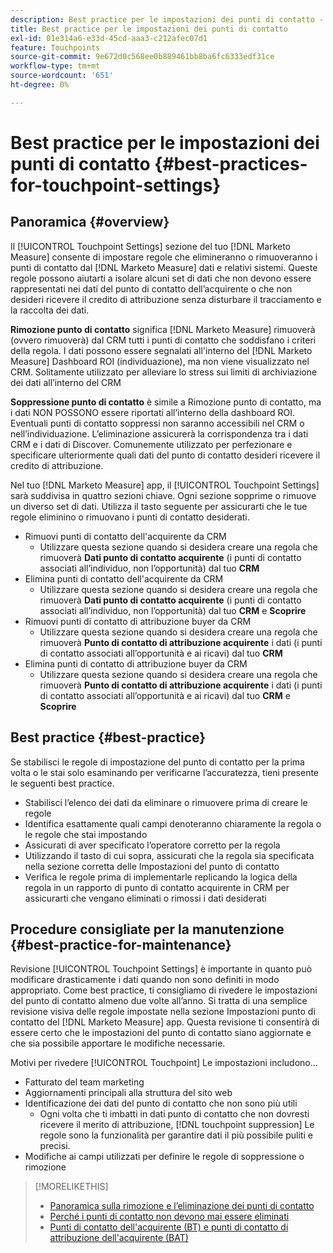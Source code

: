 ```yaml
---
description: Best practice per le impostazioni dei punti di contatto - [!DNL Marketo Measure]
title: Best practice per le impostazioni dei punti di contatto
exl-id: 01e314a6-e33d-45cd-aaa3-c212afec07d1
feature: Touchpoints
source-git-commit: 9e672d0c568ee0b889461bb8ba6fc6333edf31ce
workflow-type: tm+mt
source-wordcount: '651'
ht-degree: 0%

---
```


# Best practice per le impostazioni dei punti di contatto {#best-practices-for-touchpoint-settings}

## Panoramica {#overview}

Il [!UICONTROL Touchpoint Settings] sezione del tuo [!DNL Marketo Measure] consente di impostare regole che elimineranno o rimuoveranno i punti di contatto dal [!DNL Marketo Measure] dati e relativi sistemi. Queste regole possono aiutarti a isolare alcuni set di dati che non devono essere rappresentati nei dati del punto di contatto dell’acquirente o che non desideri ricevere il credito di attribuzione senza disturbare il tracciamento e la raccolta dei dati.

**Rimozione punto di contatto** significa [!DNL Marketo Measure] rimuoverà (ovvero rimuoverà) dal CRM tutti i punti di contatto che soddisfano i criteri della regola. I dati possono essere segnalati all&#39;interno del [!DNL Marketo Measure] Dashboard ROI (individuazione), ma non viene visualizzato nel CRM. Solitamente utilizzato per alleviare lo stress sui limiti di archiviazione dei dati all’interno del CRM

**Soppressione punto di contatto** è simile a Rimozione punto di contatto, ma i dati NON POSSONO essere riportati all’interno della dashboard ROI. Eventuali punti di contatto soppressi non saranno accessibili nel CRM o nell’individuazione. L’eliminazione assicurerà la corrispondenza tra i dati CRM e i dati di Discover. Comunemente utilizzato per perfezionare e specificare ulteriormente quali dati del punto di contatto desideri ricevere il credito di attribuzione.

Nel tuo [!DNL Marketo Measure] app, il [!UICONTROL Touchpoint Settings] sarà suddivisa in quattro sezioni chiave. Ogni sezione sopprime o rimuove un diverso set di dati. Utilizza il tasto seguente per assicurarti che le tue regole eliminino o rimuovano i punti di contatto desiderati.

* Rimuovi punti di contatto dell&#39;acquirente da CRM
   * Utilizzare questa sezione quando si desidera creare una regola che rimuoverà **Dati punto di contatto acquirente** (i punti di contatto associati all’individuo, non l’opportunità) dal tuo **CRM**
* Elimina punti di contatto dell&#39;acquirente da CRM
   * Utilizzare questa sezione quando si desidera creare una regola che rimuoverà **Dati punto di contatto acquirente** (i punti di contatto associati all’individuo, non l’opportunità) dal tuo **CRM** e **Scoprire**
* Rimuovi punti di contatto di attribuzione buyer da CRM
   * Utilizzare questa sezione quando si desidera creare una regola che rimuoverà **Punto di contatto di attribuzione acquirente** i dati (i punti di contatto associati all’opportunità e ai ricavi) dal tuo **CRM**
* Elimina punti di contatto di attribuzione buyer da CRM
   * Utilizzare questa sezione quando si desidera creare una regola che rimuoverà **Punto di contatto di attribuzione acquirente** i dati (i punti di contatto associati all’opportunità e ai ricavi) dal tuo **CRM** e **Scoprire**

## Best practice {#best-practice}

Se stabilisci le regole di impostazione del punto di contatto per la prima volta o le stai solo esaminando per verificarne l’accuratezza, tieni presente le seguenti best practice.

* Stabilisci l’elenco dei dati da eliminare o rimuovere prima di creare le regole
* Identifica esattamente quali campi denoteranno chiaramente la regola o le regole che stai impostando
* Assicurati di aver specificato l’operatore corretto per la regola
* Utilizzando il tasto di cui sopra, assicurati che la regola sia specificata nella sezione corretta delle Impostazioni del punto di contatto
* Verifica le regole prima di implementarle replicando la logica della regola in un rapporto di punto di contatto acquirente in CRM per assicurarti che vengano eliminati o rimossi i dati desiderati

## Procedure consigliate per la manutenzione {#best-practice-for-maintenance}

Revisione [!UICONTROL Touchpoint Settings] è importante in quanto può modificare drasticamente i dati quando non sono definiti in modo appropriato. Come best practice, ti consigliamo di rivedere le impostazioni del punto di contatto almeno due volte all’anno. Si tratta di una semplice revisione visiva delle regole impostate nella sezione Impostazioni punto di contatto del [!DNL Marketo Measure] app. Questa revisione ti consentirà di essere certo che le impostazioni del punto di contatto siano aggiornate e che sia possibile apportare le modifiche necessarie.

Motivi per rivedere [!UICONTROL Touchpoint] Le impostazioni includono...

* Fatturato del team marketing
* Aggiornamenti principali alla struttura del sito web
* Identificazione dei dati del punto di contatto che non sono più utili
   * Ogni volta che ti imbatti in dati punto di contatto che non dovresti ricevere il merito di attribuzione, [!DNL touchpoint suppression] Le regole sono la funzionalità per garantire dati il più possibile puliti e precisi.
* Modifiche ai campi utilizzati per definire le regole di soppressione o rimozione

>[!MORELIKETHIS]
>
>* [Panoramica sulla rimozione e l’eliminazione dei punti di contatto](/help/advanced-marketo-measure-features/touchpoint-settings/touchpoint-removal-and-touchpoint-suppression.md)
>* [Perché i punti di contatto non devono mai essere eliminati](/help/advanced-marketo-measure-features/touchpoint-settings/why-you-should-never-delete-touchpoints.md)
>* [Punti di contatto dell&#39;acquirente (BT) e punti di contatto di attribuzione dell&#39;acquirente (BAT)](/help/configuration-and-setup/getting-started-with-marketo-measure/difference-between-buyer-touchpoints-and-buyer-attribution-touchpoints.md)

